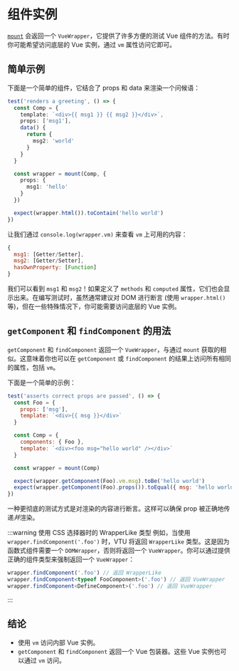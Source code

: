 # 组件实例

[`mount`](/api/#mount) 会返回一个 `VueWrapper`，它提供了许多方便的测试 Vue 组件的方法。有时你可能希望访问底层的 Vue 实例，通过 `vm` 属性访问它即可。

## 简单示例

下面是一个简单的组件，它结合了 props 和 data 来渲染一个问候语：

```ts
test('renders a greeting', () => {
  const Comp = {
    template: `<div>{{ msg1 }} {{ msg2 }}</div>`,
    props: ['msg1'],
    data() {
      return {
        msg2: 'world'
      }
    }
  }

  const wrapper = mount(Comp, {
    props: {
      msg1: 'hello'
    }
  })

  expect(wrapper.html()).toContain('hello world')
})
```

让我们通过 `console.log(wrapper.vm)` 来查看 `vm` 上可用的内容：

```js
{
  msg1: [Getter/Setter],
  msg2: [Getter/Setter],
  hasOwnProperty: [Function]
}
```

我们可以看到 `msg1` 和 `msg2`！如果定义了 `methods` 和 `computed` 属性，它们也会显示出来。在编写测试时，虽然通常建议对 DOM 进行断言 (使用 `wrapper.html()` 等)，但在一些特殊情况下，你可能需要访问底层的 Vue 实例。

## `getComponent` 和 `findComponent` 的用法

`getComponent` 和 `findComponent` 返回一个 `VueWrapper`，与通过 `mount` 获取的相似。这意味着你也可以在 `getComponent` 或 `findComponent` 的结果上访问所有相同的属性，包括 `vm`。

下面是一个简单的示例：

```js
test('asserts correct props are passed', () => {
  const Foo = {
    props: ['msg'],
    template: `<div>{{ msg }}</div>`
  }

  const Comp = {
    components: { Foo },
    template: `<div><foo msg="hello world" /></div>`
  }

  const wrapper = mount(Comp)

  expect(wrapper.getComponent(Foo).vm.msg).toBe('hello world')
  expect(wrapper.getComponent(Foo).props()).toEqual({ msg: 'hello world' })
})
```

一种更彻底的测试方式是对渲染的内容进行断言。这样可以确保 prop 被正确地传递*并*渲染。

:::warning 使用 CSS 选择器时的 WrapperLike 类型
例如，当使用 `wrapper.findComponent('.foo')` 时，VTU 将返回 `WrapperLike` 类型。这是因为函数式组件需要一个 `DOMWrapper`，否则将返回一个 `VueWrapper`。你可以通过提供正确的组件类型来强制返回一个 `VueWrapper`：

```typescript
wrapper.findComponent('.foo') // 返回 WrapperLike
wrapper.findComponent<typeof FooComponent>('.foo') // 返回 VueWrapper
wrapper.findComponent<DefineComponent>('.foo') // 返回 VueWrapper
```
:::

## 结论

- 使用 `vm` 访问内部 Vue 实例。
- `getComponent` 和 `findComponent` 返回一个 Vue 包装器。这些 Vue 实例也可以通过 `vm` 访问。
